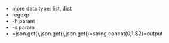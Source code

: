 - more data type: list, dict
- regexp
- -h param
- -s param
- =json.get(),json.get(),json.get()=string.concat($0,$1,$2)=output